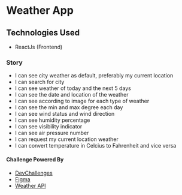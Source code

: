 # Weather App

## Technologies Used

- ReactJs (Frontend)

### Story

- I can see city weather as default, preferably my current location
- I can search for city
- I can see weather of today and the next 5 days
- I can see the date and location of the weather
- I can see according to image for each type of weather
- I can see the min and max degree each day
- I can see wind status and wind direction
- I can see humidity percentage
- I can see visibility indicator
- I can see air pressure number
- I can request my current location weather
- I can convert temperature in Celcius to Fahrenheit and vice versa

#### Challenge Powered By
- [DevChallenges](https://devchallenges.io/)
- [Figma](https://www.figma.com/)
- [Weather API](https://www.metaweather.com/api/)